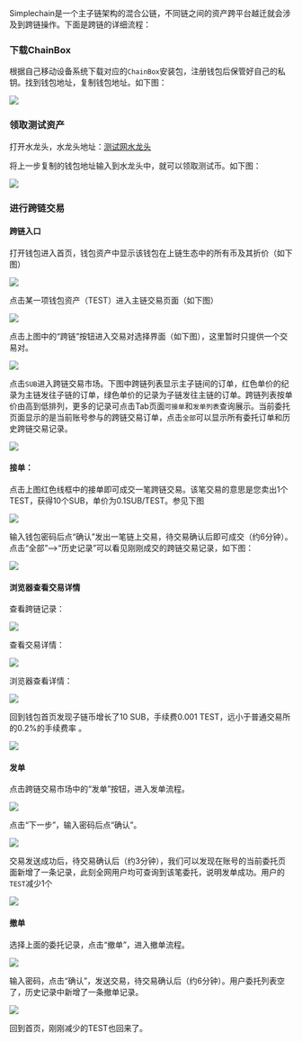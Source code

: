 Simplechain是一个主子链架构的混合公链，不同链之间的资产跨平台越迁就会涉及到跨链操作。下面是跨链的详细流程：

### 下载ChainBox

根据自己移动设备系统下载对应的`ChainBox`安装包，注册钱包后保管好自己的私钥。找到钱包地址，复制钱包地址。如下图：

![](54.1.png)

### 领取测试资产

打开水龙头，水龙头地址：[测试网水龙头](http://slc-faucet.sipc.vip:9657/)

将上一步复制的钱包地址输入到水龙头中，就可以领取测试币。如下图：

![](54.18.png)

### 进行跨链交易

#### 跨链入口

打开钱包进入首页，钱包资产中显示该钱包在上链生态中的所有币及其折价（如下图）

![](54.2.png)

点击某一项钱包资产（TEST）进入主链交易页面（如下图）

![](54.3.png)

点击上图中的“跨链”按钮进入交易对选择界面（如下图），这里暂时只提供一个交易对。

![](54.4.png)

点击`SUB`进入跨链交易市场。下图中跨链列表显示主子链间的订单，红色单价的纪录为主链发往子链的订单，绿色单价的记录为子链发往主链的订单。跨链列表按单价由高到低排列，更多的记录可点击Tab页面`可接单`和`发单列表`查询展示。当前委托页面显示的是当前账号参与的跨链交易订单，点击`全部`可以显示所有委托订单和历史跨链交易记录。

![](54.5.png)

#### 接单：

点击上图红色线框中的接单即可成交一笔跨链交易。该笔交易的意思是您卖出1个TEST，获得10个SUB，单价为0.1SUB/TEST。参见下图

![](54.6.png)

输入钱包密码后点“确认”发出一笔链上交易，待交易确认后即可成交（约6分钟）。
点击“全部”—>“历史记录”可以看见刚刚成交的跨链交易记录，如下图：

![](54.7.png)

#### 浏览器查看交易详情

查看跨链记录：

![](54.8.png)

查看交易详情：

![](54.9.png)

浏览器查看详情：

![](54.10.png)

回到钱包首页发现子链币增长了10 SUB，手续费0.001 TEST，远小于普通交易所的0.2%的手续费率 。

![](54.11.png)

#### 发单

点击跨链交易市场中的“发单”按钮，进入发单流程。

![](54.12.png)

点击“下一步”，输入密码后点“确认”。

![](54.13.png)

交易发送成功后，待交易确认后（约3分钟），我们可以发现在账号的当前委托页面新增了一条记录，此刻全网用户均可查询到该笔委托，说明发单成功。用户的`TEST`减少1个

![](54.14.png)

#### 撤单

选择上面的委托记录，点击“撤单”，进入撤单流程。

![](54.15.png)

输入密码，点击“确认”，发送交易，待交易确认后（约6分钟）。用户委托列表空了，历史记录中新增了一条撤单记录。

![](54.16.png)

回到首页，刚刚减少的TEST也回来了。


